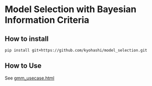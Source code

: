 # Model Selection with Bayesian Information Criteria

## How to install

```
pip install git+https://github.com/kyohashi/model_selection.git
```

## How to Use

See [gmm_usecase.html](https://kyohashi.github.io/model_selection/gmm_usecase.html)
